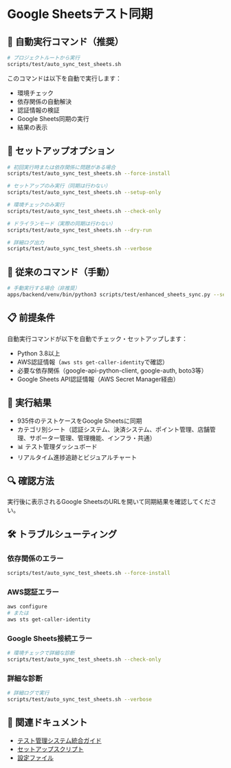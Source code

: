 # Google Sheetsテスト同期

## 🚀 自動実行コマンド（推奨）

```bash
# プロジェクトルートから実行
scripts/test/auto_sync_test_sheets.sh
```

このコマンドは以下を自動で実行します：
- 環境チェック
- 依存関係の自動解決
- 認証情報の検証
- Google Sheets同期の実行
- 結果の表示

## 🔧 セットアップオプション

```bash
# 初回実行時または依存関係に問題がある場合
scripts/test/auto_sync_test_sheets.sh --force-install

# セットアップのみ実行（同期は行わない）
scripts/test/auto_sync_test_sheets.sh --setup-only

# 環境チェックのみ実行
scripts/test/auto_sync_test_sheets.sh --check-only

# ドライランモード（実際の同期は行わない）
scripts/test/auto_sync_test_sheets.sh --dry-run

# 詳細ログ出力
scripts/test/auto_sync_test_sheets.sh --verbose
```

## 🔄 従来のコマンド（手動）

```bash
# 手動実行する場合（非推奨）
apps/backend/venv/bin/python3 scripts/test/enhanced_sheets_sync.py --secret-arn="clubpay-stg-test-sheets"
```

## 📋 前提条件

自動実行コマンドが以下を自動でチェック・セットアップします：
- Python 3.8以上
- AWS認証情報（`aws sts get-caller-identity`で確認）
- 必要な依存関係（google-api-python-client, google-auth, boto3等）
- Google Sheets API認証情報（AWS Secret Manager経由）

## 🎯 実行結果

- 935件のテストケースをGoogle Sheetsに同期
- カテゴリ別シート（認証システム、決済システム、ポイント管理、店舗管理、サポーター管理、管理機能、インフラ・共通）
- 📊 テスト管理ダッシュボード
- リアルタイム進捗追跡とビジュアルチャート

## 🔍 確認方法

実行後に表示されるGoogle SheetsのURLを開いて同期結果を確認してください。

## 🛠️ トラブルシューティング

### 依存関係のエラー
```bash
scripts/test/auto_sync_test_sheets.sh --force-install
```

### AWS認証エラー
```bash
aws configure
# または
aws sts get-caller-identity
```

### Google Sheets接続エラー
```bash
# 環境チェックで詳細な診断
scripts/test/auto_sync_test_sheets.sh --check-only
```

### 詳細な診断
```bash
# 詳細ログで実行
scripts/test/auto_sync_test_sheets.sh --verbose
```

## 📖 関連ドキュメント

- [テスト管理システム統合ガイド](../../docs/test-sheets-integration-guide.md)
- [セットアップスクリプト](../test/setup_test_environment.py)
- [設定ファイル](../test/config/test_environment.json)
